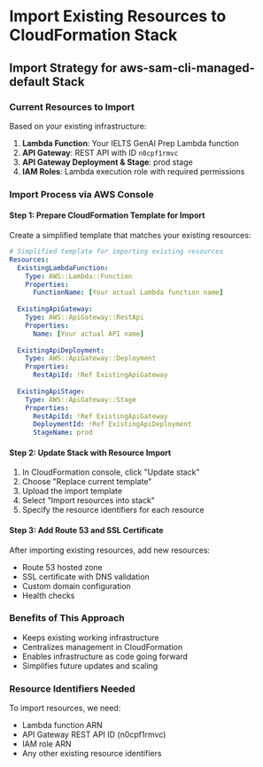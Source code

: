 # Import Existing Resources to CloudFormation Stack

## Import Strategy for aws-sam-cli-managed-default Stack

### Current Resources to Import
Based on your existing infrastructure:

1. **Lambda Function**: Your IELTS GenAI Prep Lambda function
2. **API Gateway**: REST API with ID `n0cpf1rmvc`
3. **API Gateway Deployment & Stage**: prod stage
4. **IAM Roles**: Lambda execution role with required permissions

### Import Process via AWS Console

#### Step 1: Prepare CloudFormation Template for Import
Create a simplified template that matches your existing resources:

```yaml
# Simplified template for importing existing resources
Resources:
  ExistingLambdaFunction:
    Type: AWS::Lambda::Function
    Properties:
      FunctionName: [Your actual Lambda function name]
      
  ExistingApiGateway:
    Type: AWS::ApiGateway::RestApi
    Properties:
      Name: [Your actual API name]
      
  ExistingApiDeployment:
    Type: AWS::ApiGateway::Deployment
    Properties:
      RestApiId: !Ref ExistingApiGateway
      
  ExistingApiStage:
    Type: AWS::ApiGateway::Stage
    Properties:
      RestApiId: !Ref ExistingApiGateway
      DeploymentId: !Ref ExistingApiDeployment
      StageName: prod
```

#### Step 2: Update Stack with Resource Import
1. In CloudFormation console, click "Update stack"
2. Choose "Replace current template"
3. Upload the import template
4. Select "Import resources into stack"
5. Specify the resource identifiers for each resource

#### Step 3: Add Route 53 and SSL Certificate
After importing existing resources, add new resources:
- Route 53 hosted zone
- SSL certificate with DNS validation
- Custom domain configuration
- Health checks

### Benefits of This Approach
- Keeps existing working infrastructure
- Centralizes management in CloudFormation
- Enables infrastructure as code going forward
- Simplifies future updates and scaling

### Resource Identifiers Needed
To import resources, we need:
- Lambda function ARN
- API Gateway REST API ID (n0cpf1rmvc)
- IAM role ARN
- Any other existing resource identifiers